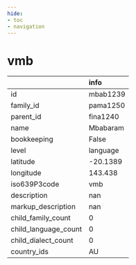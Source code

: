```yaml
---
hide:
- toc
- navigation
---
```

# vmb
|                      | info     |
|:---------------------|:---------|
| id                   | mbab1239 |
| family_id            | pama1250 |
| parent_id            | fina1240 |
| name                 | Mbabaram |
| bookkeeping          | False    |
| level                | language |
| latitude             | -20.1389 |
| longitude            | 143.438  |
| iso639P3code         | vmb      |
| description          | nan      |
| markup_description   | nan      |
| child_family_count   | 0        |
| child_language_count | 0        |
| child_dialect_count  | 0        |
| country_ids          | AU       |
